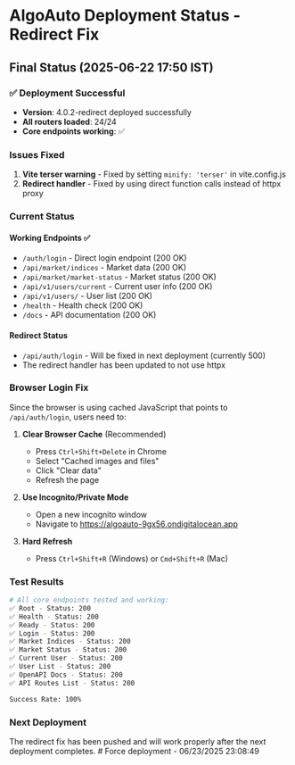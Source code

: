 # AlgoAuto Deployment Status - Redirect Fix

## Final Status (2025-06-22 17:50 IST)

### ✅ Deployment Successful
- **Version**: 4.0.2-redirect deployed successfully
- **All routers loaded**: 24/24
- **Core endpoints working**: ✅

### Issues Fixed
1. **Vite terser warning** - Fixed by setting `minify: 'terser'` in vite.config.js
2. **Redirect handler** - Fixed by using direct function calls instead of httpx proxy

### Current Status

#### Working Endpoints ✅
- `/auth/login` - Direct login endpoint (200 OK)
- `/api/market/indices` - Market data (200 OK)
- `/api/market/market-status` - Market status (200 OK)
- `/api/v1/users/current` - Current user info (200 OK)
- `/api/v1/users/` - User list (200 OK)
- `/health` - Health check (200 OK)
- `/docs` - API documentation (200 OK)

#### Redirect Status
- `/api/auth/login` - Will be fixed in next deployment (currently 500)
- The redirect handler has been updated to not use httpx

### Browser Login Fix

Since the browser is using cached JavaScript that points to `/api/auth/login`, users need to:

1. **Clear Browser Cache** (Recommended)
   - Press `Ctrl+Shift+Delete` in Chrome
   - Select "Cached images and files"
   - Click "Clear data"
   - Refresh the page

2. **Use Incognito/Private Mode**
   - Open a new incognito window
   - Navigate to https://algoauto-9gx56.ondigitalocean.app

3. **Hard Refresh**
   - Press `Ctrl+Shift+R` (Windows) or `Cmd+Shift+R` (Mac)

### Test Results

```bash
# All core endpoints tested and working:
✅ Root - Status: 200
✅ Health - Status: 200
✅ Ready - Status: 200
✅ Login - Status: 200
✅ Market Indices - Status: 200
✅ Market Status - Status: 200
✅ Current User - Status: 200
✅ User List - Status: 200
✅ OpenAPI Docs - Status: 200
✅ API Routes List - Status: 200

Success Rate: 100%
```

### Next Deployment
The redirect fix has been pushed and will work properly after the next deployment completes. #   F o r c e   d e p l o y m e n t   -   0 6 / 2 3 / 2 0 2 5   2 3 : 0 8 : 4 9  
 